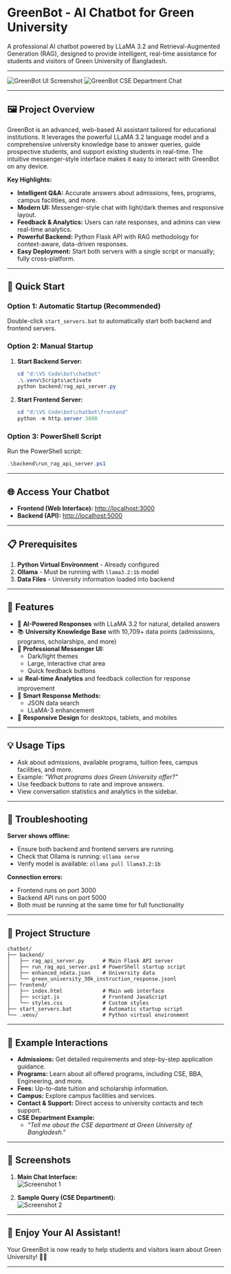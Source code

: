 # GreenBot - AI Chatbot for Green University

A professional AI chatbot powered by LLaMA 3.2 and Retrieval-Augmented Generation (RAG), designed to provide intelligent, real-time assistance for students and visitors of Green University of Bangladesh.

---

![GreenBot UI Screenshot](image1)
![GreenBot CSE Department Chat](image2)

---

## 🖼️ Project Overview

GreenBot is an advanced, web-based AI assistant tailored for educational institutions. It leverages the powerful LLaMA 3.2 language model and a comprehensive university knowledge base to answer queries, guide prospective students, and support existing students in real-time. The intuitive messenger-style interface makes it easy to interact with GreenBot on any device.

**Key Highlights:**
- **Intelligent Q&A:** Accurate answers about admissions, fees, programs, campus facilities, and more.
- **Modern UI:** Messenger-style chat with light/dark themes and responsive layout.
- **Feedback & Analytics:** Users can rate responses, and admins can view real-time analytics.
- **Powerful Backend:** Python Flask API with RAG methodology for context-aware, data-driven responses.
- **Easy Deployment:** Start both servers with a single script or manually; fully cross-platform.

---

## 🚀 Quick Start

### Option 1: Automatic Startup (Recommended)
Double-click `start_servers.bat` to automatically start both backend and frontend servers.

### Option 2: Manual Startup

1. **Start Backend Server:**
   ```powershell
   cd "d:\VS Code\bot\chatbot"
   .\.venv\Scripts\activate
   python backend/rag_api_server.py
   ```

2. **Start Frontend Server:**
   ```powershell
   cd "d:\VS Code\bot\chatbot\frontend"
   python -m http.server 3000
   ```

### Option 3: PowerShell Script
Run the PowerShell script:
```powershell
.\backend\run_rag_api_server.ps1
```

---

## 🌐 Access Your Chatbot

- **Frontend (Web Interface):** [http://localhost:3000](http://localhost:3000)
- **Backend (API):** [http://localhost:5000](http://localhost:5000)

---

## 📋 Prerequisites

1. **Python Virtual Environment** - Already configured
2. **Ollama** - Must be running with `llama3.2:1b` model
3. **Data Files** - University information loaded into backend

---

## 🎯 Features

- 🤖 **AI-Powered Responses** with LLaMA 3.2 for natural, detailed answers
- 📚 **University Knowledge Base** with 10,709+ data points (admissions, programs, scholarships, and more)
- 💬 **Professional Messenger UI:** 
  - Dark/light themes
  - Large, interactive chat area
  - Quick feedback buttons
- 📊 **Real-time Analytics** and feedback collection for response improvement
- 🔄 **Smart Response Methods:** 
  - JSON data search
  - LLaMA-3 enhancement
- 📱 **Responsive Design** for desktops, tablets, and mobiles

---

## 💡 Usage Tips

- Ask about admissions, available programs, tuition fees, campus facilities, and more.
- Example: _"What programs does Green University offer?"_
- Use feedback buttons to rate and improve answers.
- View conversation statistics and analytics in the sidebar.

---

## 🔧 Troubleshooting

**Server shows offline:**
- Ensure both backend and frontend servers are running.
- Check that Ollama is running: `ollama serve`
- Verify model is available: `ollama pull llama3.2:1b`

**Connection errors:**
- Frontend runs on port 3000
- Backend API runs on port 5000
- Both must be running at the same time for full functionality

---

## 📁 Project Structure

```
chatbot/
├── backend/
│   ├── rag_api_server.py      # Main Flask API server
│   ├── run_rag_api_server.ps1 # PowerShell startup script
│   ├── enhanced_ndata.json    # University data
│   └── green_university_30k_instruction_response.jsonl
├── frontend/
│   ├── index.html             # Main web interface
│   ├── script.js              # Frontend JavaScript
│   └── styles.css             # Custom styles
├── start_servers.bat          # Automatic startup script
└── .venv/                     # Python virtual environment
```

---

## 🏫 Example Interactions

- **Admissions:** Get detailed requirements and step-by-step application guidance.
- **Programs:** Learn about all offered programs, including CSE, BBA, Engineering, and more.
- **Fees:** Up-to-date tuition and scholarship information.
- **Campus:** Explore campus facilities and services.
- **Contact & Support:** Direct access to university contacts and tech support.
- **CSE Department Example:**
  - *"Tell me about the CSE department at Green University of Bangladesh."*

---

## 📸 Screenshots

1. **Main Chat Interface:**  
   ![Screenshot 1](image1)

2. **Sample Query (CSE Department):**  
   ![Screenshot 2](image2)

---

## 🎉 Enjoy Your AI Assistant!

Your GreenBot is now ready to help students and visitors learn about Green University! 🤖✨

---

